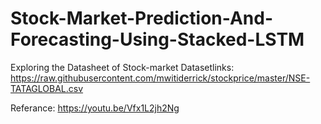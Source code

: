# Stock-Market-Prediction-And-Forecasting-Using-Stacked-LSTM
Exploring the Datasheet of Stock-market
Datasetlinks: https://raw.githubusercontent.com/mwitiderrick/stockprice/master/NSE-TATAGLOBAL.csv

Referance: https://youtu.be/Vfx1L2jh2Ng
